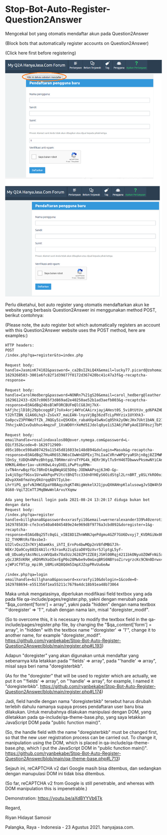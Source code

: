 # Stop-Bot-Auto-Register-Question2Answer
Mengcekal bot yang otomatis mendaftar akun pada Question2Answer

(Block bots that automatically register accounts on Question2Answer)

(Click here first before registering)

![Anti Bot Register Question2Answer](https://github.com/ryanbekabe/Stop-Bot-Auto-Register-Question2Answer/raw/main/Stop-Bot-Auto-Register-Question2Answer.png)

Perlu diketahui, bot auto register yang otomatis mendaftarkan akun ke website yang berbasis Question2Answer ini menggunakan method POST, berikut contohnya:

(Please note, the auto register bot which automatically registers an account with this Question2Answer website uses the POST method, here are examples:)

```git
HTTP headers:
POST
/index.php?qa=register&to=index.php

Request body:
handle=JasminK74102&password=_ca2BsI2kLQ4X&email=lucky77.picard@zohomail.com&doregister=1&code=0-1629268503-3001e6fc82f1d39877f0172d367420bc41c47a3f&g-recaptcha-response=

Request body:
handle=CarolHedberg&password=NONRn7%21gS20&email=carol_hedberg@leather.sfxmailbox.com&doregisterbkb=0&doregister_modif=1&code=0-1629612433-d267c0065f3d869ad2e40250ae52b1ad3aefb003&g-recaptcha-response=03AGdBq24bsBlWFORCBUFmQlCG8JHj7kX-bAfjhcjlD10j29pbcoqg6Fj7oXx4orj4WYoCAAirxjayjAHest0S_5vi0tUtUv_gd6PAZHDg0NdteFkT8KQOg2lhCVtwev1zQ8qH5ItRxD5jXXohXdvSLJFR9aNfW6qfGJbtIp9r8cyGTMR_ks0GS-YJ2hTZBN_G1A66Lhq3-ZsGvX7_maLEAN-lnysVjBg36zdTcLyPHYzix1UYXhk3-Ga0pcvZ3PFNWzTfZk_JNQGy5ivQ5KXEm_rabaHXp4SwNxCq05hk2yOWcJHx7Ukt1bAN_E21yqaxDwbrZcfRWeyTbyNEtTt4oQUQGJkPc5v6etByoEYPAaLMJVTjCBb0CpqZkJxIjPWfwUv6quDKfgrvpdT1RGz95Hu4GqzqoQrITfR-7hhcjxAhIxvDubhus4mqzxF_1XsWD0YrXeMd5IJdolq8ye1i52A6jFWFyAoEIDF0szj7bPSEcNxdv1Q02DZAdhWfZrj2dvB6OYFaDiCgJzkkx9ATfUL4uazS9dWmCg

Request body:
emailhandle=rosalindavalos80@over.nymega.com&password=L-EQif352&code=0-1629712909-d05c10bce598a807429a11545d816033e148d894&dologin=Masuk&g-recaptcha-response=03AGdBq27Hu4R6S5JN6sCOwWnGDPExj7hLIaaCVRrwWPQryaRShjn8gj8ZIMWMscPBDS650UGYS1tpt2Lyc-lDnSy_tUDQh4NPezBhtgqLT0RHmraVroTYPG4k_HERr3KylTu9rH46TDbwwvPksmwNYiCAnGw1R6m5cBXNmgUmzXumisy4y1CM-KMKRL4Hber1av-ukVK0wL4syDXELiPwPtuyRMm-ivTN4nrwBqzfGc78RnDtAqBWqASE5D0q-JODWAAPsqj6JHO-Gp-1vAjU3gzf9Gsv1UrwAkPqxPVJtctBhQTcc33dn0YHEyS6OidStgl2LrnBRT_y8SLYkRO0oiaTqMyxVXY_NLv6YqSKYdljhwdHpT-ADvpXXm8fmaVeyOkUrqq6DV7IyLbe-LhrYiPG_gofvNJHW1EpaY0BAqyzkgKT4NigWekelXJ1jpuQXHAHnpKlalusowgJvSQW4h5KssRSw0R5KPiW3Xs7hUF1rN0KgZewROJKjjANsj0tF-8G60-VqiTZCmTTJMqBWwWnlArvuYXqmw

Ada yang berhasil login pada 2021-08-24 13:20:17 diduga bukan bot dengan data
Request body:
/index.php?qa=register
handle=billghana8&password=xxrasfyi10&email=werneralexander339%40zerotierz.com&doregisterbkb=1&doregister_modif=1&code=0-1629785830-cfe3ce540a04045489e24e969d8f9776a3cbd092&doregister=1&g-recaptcha-response=03AGdBq25Tc0qGi_vIBI8D1ZhnWNNJqePdgmu4GZF7GU6Dvxyj7_KVDRGiNx0PysFt86fviu4-32_TYKMRtRsf8xsbe3-U32lvOxz2Zn7KYjAOamKks_ihTI_ErnPo4bwMQp2nV8fdMBG7Jh-NEKrJQa9Coy88IE4A1lcr9JraxRz2iqSzaD0YQzXvr5JlptgL5yf-oB_UDua6ytAsVNcLssWVQa8x7Oa5UzJ628ZPtZZE8jJSHlO0Rqj4211bkONyuUZOWFnNi5x-yQcJ3R5VKRH_xRDhMVXoOImrEgP0o28Mwbe9v0mGxqBRS6NBYsoZirvgrzcKc9CNn0Drwx4uDBcCCVXJIuEC0V3iFsDw4cDQ8lMuFaXMf374wjr4edB4x7xyziU4GNACcEq0bo5nZdiD_y67SP1Ly90TW0uZ6ptnSThkGPHbgK372b8Y2ET7vsGtjAdzpVw6YchnTdKqJachBPiBDlfhSXsFxpghzsT1N_-3eK-xjWPzCf9Tzp_mpi9h_U8MisKQ8Qdm5ImpXJZopPRvUu6eAw

/index.php?qa=login
emailhandle=billghana8&password=xxrasfyi10&dologin=1&code=0-1629788694-e551356f1ea55211c7679a4dc18b91ea48b73064

```

Maka untuk mengatasinya, diperlukan modifikasi field textbox yang ada pada file qa-include/pages/register.php, yakni dengan merubah pada "$qa_content['form'] = array", yakni pada "hidden" dengan nama textbox "'doregister' => '1'", rubah dengan nama lain, misal "doregister_modif".

(So to overcome this, it is necessary to modify the textbox field in the qa-include/pages/register.php file, by changing the "$qa_content['form'] = array", in "hidden" with the textbox name "'doregister' => '1'", change it to another name, for example "doregister_modif". https://github.com/ryanbekabe/Stop-Bot-Auto-Register-Question2Answer/blob/main/register.php#L193)

Adapun "doregister" yang akan digunakan untuk mendaftar yang sebenarnya kita letakkan pada "'fields' => array", pada "'handle' => array", misal saya beri nama "doregisterbkb".

(As for the "doregister" that will be used to register which are actually, we put it on "'fields' => array", on "'handle' => array", for example, I named it "doregisterbkb". https://github.com/ryanbekabe/Stop-Bot-Auto-Register-Question2Answer/blob/main/register.php#L174)

Jadi, field handle dengan nama "doregisterbkb" tersebut harus dirubah terlebih dahulu namanya supaya proses pendaftaran user baru bisa dilakukan. Untuk merubahnya dilakukan manipulasi dengan DOM, yang diletakkan pada qa-include/qa-theme-base.php, yang saya letakkan JavaScript DOM pada "public function main()".

(So, the handle field with the name "doregisterbkb" must be changed first, so that the new user registration process can be carried out. To change it, manipulation using the DOM, which is placed in qa-include/qa-theme-base.php, which I put the JavaScript DOM in "public function main()". https://github.com/ryanbekabe/Stop-Bot-Auto-Register-Question2Answer/blob/main/qa-theme-base.php#L713)

Sejauh ini, reCAPTCHA v2 dari Google masih bisa ditembus, dan sedangkan dengan manupulasi DOM ini tidak bisa ditembus.

(So far, reCAPTCHA v2 from Google is still penetrable, and whereas with DOM manipulation this is impenetrable.)

Demonstration: https://youtu.be/aXdBYYVb6Tk

Regard,

Riyan Hidayat Samosir


Palangka, Raya - Indonesia - 23 Agustus 2021. hanyajasa.com.

